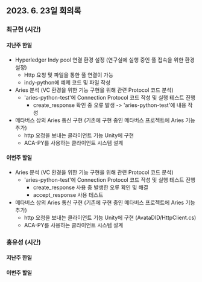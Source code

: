 ## 2023. 6. 23일 회의록

### 최규현 (시간)

#### 지난주 한일
  - Hyperledger Indy pool 연결 환경 설정 (연구실에 실행 중인 풀 접속을 위한 환경 설정)
    - Http 요청 및 파일을 통한 풀 연결이 가능
    - indy-python에 예제 코드 및 파일 작성
  - Aries 분석 (VC 환경을 위한 기능 구현을 위해 관련 Protocol 코드 분석)
    - 'aries-python-test'에 Connection Protocol 코드 작성 및 실행 테스트 진행
      - create_response 확인 중 오류 발생 -> 'aries-python-test'에 내용 작성
  - 메타버스 상의 Aries 통신 구현 (기존에 구현 중인 메타버스 프로젝트에 Aries 기능 추가)
    - http 요청을 보내는 클라이언트 기능 Unity에 구현 
    - ACA-PY를 사용하는 클라이언트 시스템 설계

#### 이번주 할일
  - Aries 분석 (VC 환경을 위한 기능 구현을 위해 관련 Protocol 코드 분석)
    - 'aries-python-test'에 Connection Protocol 코드 작성 및 실행 테스트 진행
      - create_response 사용 중 발생한 오류 확인 및 해결
      - accept_response 사용 테스트
  - 메타버스 상의 Aries 통신 구현 (기존에 구현 중인 메타버스 프로젝트에 Aries 기능 추가)
    - http 요청을 보내는 클라이언트 기능 Unity에 구현 (AvataDID/HttpClient.cs)
    - ACA-PY를 사용하는 클라이언트 시스템 설계


### 홍유성 (시간) 

#### 지난주 한일 





#### 이번주 할일
